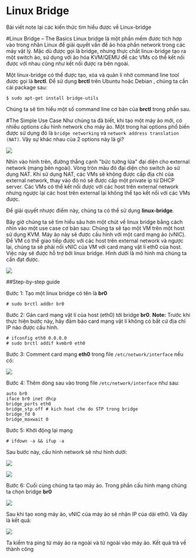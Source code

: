 Linux Bridge
========
Bài viết note lại các kiến thức tìm hiểu được về Linux-bridge

#Linux Bridge – The Basics
Linux bridge là một phần mềm đươc tích hợp vào trong nhân Linux để giải quyết vấn đề ảo hóa phần network trong các máy vật lý. Mặc dù được gọi là bridge, nhưng thực chất linux-bridge tạo ra một switch ảo, sử dụng với ảo hóa KVM/QEMU để các VMs có thể kết nối được với nhau cũng như kết nối được ra bên ngoài.

Một linux-bridge có thể được tạo, xóa và quản lí nhờ command line tool được gọi là **brctl**. Để sử dụng **brctl** trên Ubuntu hoặc Debian , chúng ta cần cài package sau: 

	$ sudo apt-get install bridge-utils

Chúng ta sẽ tìm hiểu một số command line cơ bản của **brctl** trong phần sau.

#The Simple Use Case
Như chúng ta đã biết, khi tạo một máy ảo mới, có nhiều options cấu hình network cho máy ảo. Một trong hai options phổ biến được sử dụng đó là `bridge networking` và `network address translation (NAT)`. Vậy sự khác nhau của 2 options này là gì?

![](/home/vanduc/Documents/Github/OpenStack_Network/img/bridge_vs_NAT.png) 

Nhìn vào hình trên, đường thẳng cạnh "bức tường lửa" đại diện cho external network (mạng bên ngoài). Vòng tròn màu đỏ đại diện cho switch ảo sử dụng NAT. Khi sử dụng NAT, các VMs sẽ không được cấp địa chỉ của external network, thay vào đó nó sẽ được cấp một private ip từ DHCP server. Các VMs có thể kết nối được với các host trên external network nhưng ngược lại các host trên external lại không thể tạo kết nối với các VMs được. 

Để giải quyết nhược điểm này, chúng ta có thể sử dụng **linux-bridge**.

Bây giờ chúng ta sẽ tìm hiểu sâu hơn một chút về linux bridge bằng cách nhìn vào một use case cơ bản sau:  Chúng ta sẽ tạo một VM trên một host sử dụng KVM. Máy ảo này sẽ được cấu hình với một card mạng ảo (vNIC). Để VM có thể giao tiếp được với các host trên external network và ngược lại, chúng ta sẽ phải nối vNIC của VM với card mạng vật lí eth0 của host. Việc này sẽ được hỗ trợ bởi linux bridge. Hình dưới là mô hình mà chúng ta cần đạt được.

![](/home/vanduc/Documents/Github/OpenStack_Network/img/Linux-Bridge-Simple-UseCase.png) 

##Step-by-step guide

Bước 1: Tạo một linux bridge có tên là **br0**

	# sudo brctl addbr br0

Bước 2: Gán card mạng vật lí của host (eth0) tới bridge **br0**. **Note:** Trước khi thực hiện bước này, hãy đảm bảo card mạng vật lí không có bất cứ địa chỉ IP nào được cấu hình.


	# ifconfig eth0 0.0.0.0
	# sudo brctl addif kvmbr0 eth0
	
Bước 3: Comment card mạng **eth0** trong file `/etc/network/interface` nếu có:

![](https://camo.githubusercontent.com/c2ec80f423ce391e1ec1af40e077575408340359/687474703a2f2f692e696d6775722e636f6d2f7a4534703271682e706e67) 

Bước 4: Thêm dòng sau vào trong file `/etc/network/interface` như sau:

	auto br0
	iface br0 inet dhcp
	bridge_ports eth0
	bridge_stp off # kich hoat che do STP trong bridge
	bridge_fd 0 
	bridge_maxwait 0

Bước 5: Khởi động lại mạng

	# ifdown -a && ifup -a
	
Sau bước này, cấu hình network sẽ như hình dưới:

![](/home/vanduc/Documents/Github/OpenStack_Network/img/ifconfig.png) 

![](/home/vanduc/Documents/Github/OpenStack_Network/img/brctl_show.png) 

Bước 6: Cuối cùng chúng ta tạo máy ảo. Trong phần cấu hình mạng chúng ta chọn bridge **br0**

![](/home/vanduc/Documents/Github/OpenStack_Network/img/create_VM.png) 

Sau khi tạo xong máy ảo, vNIC của máy ảo sẽ nhận IP của dải eth0. Và đây là kết quả:

![](/home/vanduc/Documents/Github/OpenStack_Network/img/result_1.png) 

Ta kiểm tra ping từ máy ảo ra ngoài và từ ngoài vào máy ảo. Kết quả trả về thành công


